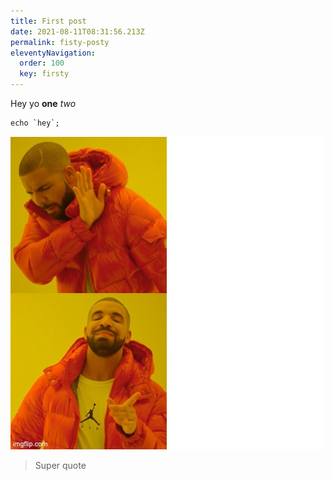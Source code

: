 ```yaml
---
title: First post
date: 2021-08-11T08:31:56.213Z
permalink: fisty-posty
eleventyNavigation:
  order: 100
  key: firsty
---
```

Hey yo **one** *two*

```css
echo `hey`;
```

![](/static/img/e6h_2z7xsaemu8b.jpeg "Hey")

> Super quote